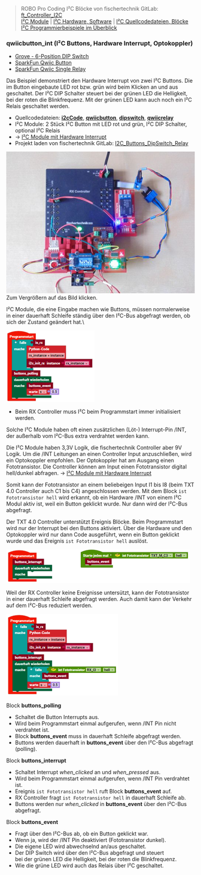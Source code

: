 
> ROBO Pro Coding I²C Blöcke von fischertechnik GitLab: [ft_Controller_I2C](https://git.fischertechnik-cloud.com/i2c/ft_Controller_I2C)\
> [I²C Module](https://elssner.github.io/ft-Controller-I2C/#tabelle-1) |
[I²C Hardware, Software](https://elssner.github.io/ft-Controller-I2C/#ic) |
[I²C Quellcodedateien, Blöcke](https://elssner.github.io/ft-Controller-I2C/#beschreibung-der-quellcodedateien-alphabetisch-geordnet)\
[I²C Programmierbeispiele im Überblick](../examples)


### qwiicbutton_int (I²C Buttons, Hardware Interrupt, Optokoppler)

* [Grove - 6-Position DIP Switch](https://wiki.seeedstudio.com/Grove-6-Position_DIP_Switch)
* [SparkFun Qwiic Button](https://www.sparkfun.com/products/16842)
* [SparkFun Qwiic Single Relay](https://www.sparkfun.com/products/15093)

Das Beispiel demonstriert den Hardware Interrupt von zwei I²C Buttons. Die im Button eingebaute LED rot bzw. grün wird beim Klicken an und aus geschaltet. 
Der I²C DIP Schalter steuert bei der grünen LED die Helligkeit, bei der roten die Blinkfrequenz. Mit der grünen LED kann auch noch ein I²C Relais geschaltet werden.

* Quellcodedateien: **[i2cCode](../#i2ccodepy)**, **[qwiicbutton](../#qwiicbuttonpy)**, **[dipswitch](../#dipswitchpy)**, **[qwiicrelay](../#qwiicrelaypy)**
* I²C Module: 2 Stück I²C Button mit LED rot und grün, I²C DIP Schalter, optional I²C Relais
* → [I²C Module mit Hardware Interrupt](../#ic-module-mit-hardware-interrupt)
* Projekt laden von fischertechnik GitLab: [I2C_Buttons_DipSwitch_Relay](https://git.fischertechnik-cloud.com/i2c/I2C_Buttons_DipSwitch_Relay)

[![](DSC00423_512.JPG)](DSC00423.JPG)\
Zum Vergrößern auf das Bild klicken.

I²C Module, die eine Eingabe machen wie Buttons, müssen normalerweise in einer dauerhaft Schleife ständig über den I²C-Bus abgefragt werden, ob sich der Zustand geändert hat.\

![](dauerhaft_button_polling.png)

* Beim RX Controller muss I²C beim Programmstart immer initialisiert werden.

Solche I²C Module haben oft einen zusätzlichen (Löt-) Interrupt-Pin /INT, der außerhalb vom I²C-Bus extra verdrahtet werden kann.

Die I²C Module haben 3,3V Logik, die fischertechnik Controller aber 9V Logik. Um die /INT Leitungen an einen Controller Input anzuschließen, wird ein Optokoppler empfohlen.
Der Optokoppler hat am Ausgang einen Fototransistor. Die Controller können am Input einen Fototransistor digital hell/dunkel abfragen. → [I²C Module mit Hardware Interrupt](../#ic-module-mit-hardware-interrupt)

Somit kann der Fototransistor an einem beliebeigen Input I1 bis I8 (beim TXT 4.0 Controller auch C1 bis C4) angeschlossen werden. 
Mit dem Block `ist Fototransistor hell` wird erkannt, ob ein Hardware /INT von einem I²C Modul aktiv ist, weil ein Button geklickt wurde. 
Nur dann wird der I²C-Bus abgefragt.

Der TXT 4.0 Controller unterstützt Ereignis Blöcke. Beim Programmstart wird nur der Interrupt bei den Buttons aktiviert. 
Über die Hardware und den Optokoppler wird nur dann Code ausgeführt, wenn ein Button geklickt wurde und das Ereignis `ist Fototransistor hell` auslöst.

![](txt40_button_event.png)

Weil der RX Controller keine Ereignisse untersützt, kann der Fototransistor in einer dauerhaft Schleife abgefragt werden. 
Auch damit kann der Verkehr auf dem I²C-Bus reduziert werden.

![](rx_button_event.png)

<a name="buttons_polling"></a>
Block **buttons_polling**
* Schaltet die Button Interrupts aus.
* Wird beim Programmstart einmal aufgerufen, wenn /INT Pin nicht verdrahtet ist.
* Block **buttons_event** muss in dauerhaft Schleife abgefragt werden.
* Buttons werden dauerhaft in **buttons_event** über den I²C-Bus abgefragt (polling).

Block **buttons_interrupt**
* Schaltet Interrupt *when_clicked* an und *when_pressed* aus.
* Wird beim Programmstart einmal aufgerufen, wenn /INT Pin verdrahtet ist.
* Ereignis `ist Fototransistor hell` ruft Block **buttons_event** auf.
* RX Controller fragt `ist Fototransistor hell` in dauerhaft Schleife ab.
* Buttons werden nur *when_clicked* in **buttons_event** über den I²C-Bus abgefragt.

Block **buttons_event**
* Fragt über den I²C-Bus ab, ob ein Button geklickt war.
* Wenn ja, wird der /INT Pin deaktiviert (Fototransistor dunkel).
* Die eigene LED wird abwechselnd an/aus geschaltet.
* Der DIP Switch wird über den I²C-Bus  abgefragt und steuert\
bei der grünen LED die Helligkeit, bei der roten die Blinkfrequenz.
* Wie die grüne LED wird auch das Relais über I²C geschaltet.
